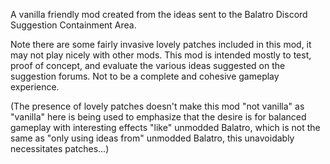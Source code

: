 A vanilla friendly mod created from the ideas sent to the Balatro Discord
Suggestion Containment Area.

Note there are some fairly invasive lovely patches included in this mod, it may
not play nicely with other mods.  This mod is intended mostly to test, proof of
concept, and evaluate the various ideas suggested on the suggestion forums.  Not
to be a complete and cohesive gameplay experience.

(The presence of lovely patches doesn't make this mod "not vanilla" as "vanilla"
here is being used to emphasize that the desire is for balanced gameplay with
interesting effects "like" unmodded Balatro, which is not the same as "only
using ideas from" unmodded Balatro, this unavoidably necessitates patches...)
